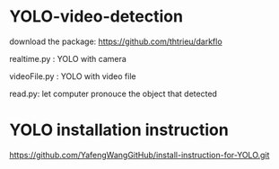 # YOLO-video-detection
download the package: https://github.com/thtrieu/darkflo

realtime.py : YOLO with camera

videoFile.py : YOLO with video file

read.py: let computer pronouce the object that detected

# YOLO installation instruction
https://github.com/YafengWangGitHub/install-instruction-for-YOLO.git
